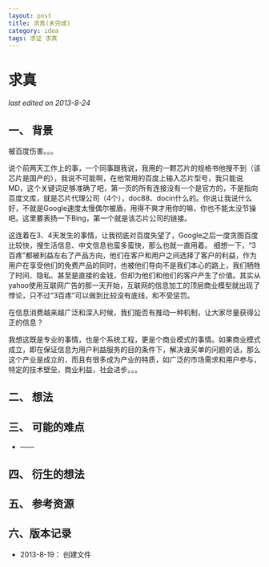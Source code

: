 ```yaml
---
layout: post
title: 求真(未完成)
category: idea
tags: 求证 求真
---
```


求真
===============
_last edited on 2013-8-24_

一、 背景
---------------

被百度伤害。。。

说个前两天工作上的事，一个同事跟我说，我用的一颗芯片的规格书他搜不到（该芯片是国产的），我说不可能啊，在他常用的百度上输入芯片型号，我只能说MD，这个关键词足够准确了吧，第一页的所有连接没有一个是官方的，不是指向百度文库，就是芯片代理公司（4个），doc88、docin什么的。你说让我说什么好，不就是Google速度太慢偶尔被盾，用得不爽才用你的嘛，你也不能太没节操吧。这里要表扬一下Bing，第一个就是该芯片公司的链接。

这连着在3、4天发生的事情，让我彻底对百度失望了，Google之后一度贪图百度比较快，搜生活信息、中文信息也蛮多蛮快，那么也就一直用着。
细想一下，“3百疼”都被利益左右了产品方向，他们在客户和用户之间选择了客户的利益，作为用户在享受他们的免费产品的同时，也被他们导向不是我们本心的路上，我们牺牲了时间、隐私、甚至是直接的金钱，但却为他们和他们的客户产生了价值。其实从yahoo使用互联网广告的那一天开始，互联网的信息加工的顶层商业模型就出现了悖论，只不过“3百疼”可以做到比较没有底线，和不受惩罚。

在信息消费越来越广泛和深入时候，我们能否有推动一种机制，让大家尽量获得公正的信息？

我想这既是专业的事情，也是个系统工程，更是个商业模式的事情。如果商业模式成立，即在保证信息为用户利益服务的目的条件下，解决谁买单的问题的话，那么这个产业是成立的，而且有很多成为产业的特质，如广泛的市场需求和用户参与，特定的技术壁垒，商业利益，社会进步。。。



二、 想法
---------------




三、 可能的难点
---------------

- ——  

四、 衍生的想法
---------------

 

五、 参考资源
---------------

六、版本记录
---------------

- 2013-8-19： 创建文件

